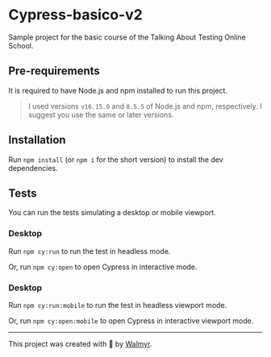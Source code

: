 # Cypress-basico-v2

Sample project for the basic course of the Talking About Testing Online School.

## Pre-requirements

It is required to have Node.js and npm installed to run this project.

> I used versions `v16.15.0` and `8.5.5` of Node.js and npm, respectively. I suggest you use the same or later versions.

## Installation

Run `npm install` (or `npm i` for the short version) to install the dev dependencies.

## Tests

You can run the tests simulating a desktop or mobile viewport.

### Desktop

Run `npm cy:run` to run the test in headless mode.

Or, run `npm cy:open` to open Cypress in interactive mode.

### Desktop

Run `npm cy:run:mobile` to run the test in headless viewport mode.

Or, run `npm cy:open:mobile` to open Cypress in interactive viewport mode.

---

This project was created with 💚 by [Walmyr](https://walmyr.dev).
